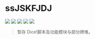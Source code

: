 # ssJSKFJDJ

![](https://img.shields.io/badge/License-MIT-black)
![](https://img.shields.io/badge/Lua%20script-1-blue)
![](https://img.shields.io/badge/Lua%20mod-0-red)
![](https://img.shields.io/badge/PublicDeck-0-red)
![](https://img.shields.io/badge/Lua%20Module-0-red)

> 暂存 Dice!脚本及功能模块与部分牌堆。
